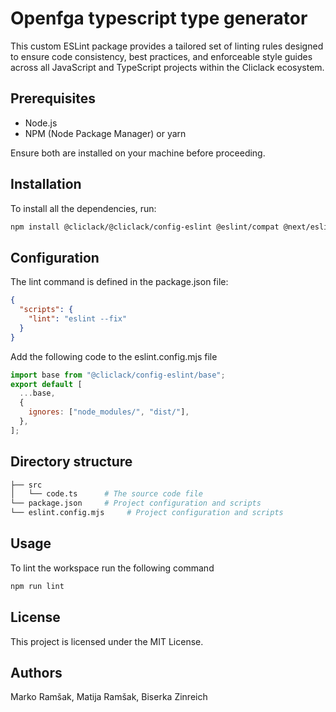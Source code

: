 # Openfga typescript type generator

This custom ESLint package provides a tailored set of linting rules designed to ensure code consistency, best practices, and enforceable style guides across all JavaScript and TypeScript projects within the Cliclack ecosystem.

## Prerequisites

- Node.js
- NPM (Node Package Manager) or yarn

Ensure both are installed on your machine before proceeding.

## Installation

To install all the dependencies, run:

```bash
npm install @cliclack/@cliclack/config-eslint @eslint/compat @next/eslint-plugin-next @typescript-eslint/eslint-plugin @typescript-eslint/parser eslint eslint-config-next eslint-config-prettier eslint-config-react eslint-import-resolver-typescript eslint-plugin-import eslint-plugin-jsdoc eslint-plugin-prettier eslint-plugin-react eslint-plugin-react-hooks eslint-plugin-react-refresh eslint-plugin-simple-import-sort prettier typescript --save-dev
```

## Configuration

The lint command is defined in the package.json file:

```json
{
  "scripts": {
    "lint": "eslint --fix"
  }
}
```

Add the following code to the eslint.config.mjs file

```js
import base from "@cliclack/config-eslint/base";
export default [
  ...base,
  {
    ignores: ["node_modules/", "dist/"],
  },
];
```

## Directory structure

```bash
├── src
│   └── code.ts      # The source code file
└── package.json     # Project configuration and scripts
└── eslint.config.mjs     # Project configuration and scripts

```

## Usage

To lint the workspace run the following command

```bash
npm run lint
```

## License

This project is licensed under the MIT License.

## Authors

Marko Ramšak, Matija Ramšak, Biserka Zinreich
